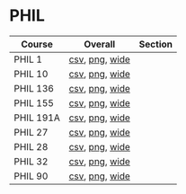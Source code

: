 # PHIL

| Course | Overall | Section |
| ------ | ------- | ------- |
| PHIL 1 | [csv](https://github.com/UCSD-Historical-Enrollment-Data/2024Summer1/blob/main/overall/PHIL%201.csv), [png](https://raw.githubusercontent.com/UCSD-Historical-Enrollment-Data/2024Summer1/main/plot_overall/PHIL%201.png), [wide](https://raw.githubusercontent.com/UCSD-Historical-Enrollment-Data/2024Summer1/main/plot_overall_wide/PHIL%201.png) |  |
| PHIL 10 | [csv](https://github.com/UCSD-Historical-Enrollment-Data/2024Summer1/blob/main/overall/PHIL%2010.csv), [png](https://raw.githubusercontent.com/UCSD-Historical-Enrollment-Data/2024Summer1/main/plot_overall/PHIL%2010.png), [wide](https://raw.githubusercontent.com/UCSD-Historical-Enrollment-Data/2024Summer1/main/plot_overall_wide/PHIL%2010.png) |  |
| PHIL 136 | [csv](https://github.com/UCSD-Historical-Enrollment-Data/2024Summer1/blob/main/overall/PHIL%20136.csv), [png](https://raw.githubusercontent.com/UCSD-Historical-Enrollment-Data/2024Summer1/main/plot_overall/PHIL%20136.png), [wide](https://raw.githubusercontent.com/UCSD-Historical-Enrollment-Data/2024Summer1/main/plot_overall_wide/PHIL%20136.png) |  |
| PHIL 155 | [csv](https://github.com/UCSD-Historical-Enrollment-Data/2024Summer1/blob/main/overall/PHIL%20155.csv), [png](https://raw.githubusercontent.com/UCSD-Historical-Enrollment-Data/2024Summer1/main/plot_overall/PHIL%20155.png), [wide](https://raw.githubusercontent.com/UCSD-Historical-Enrollment-Data/2024Summer1/main/plot_overall_wide/PHIL%20155.png) |  |
| PHIL 191A | [csv](https://github.com/UCSD-Historical-Enrollment-Data/2024Summer1/blob/main/overall/PHIL%20191A.csv), [png](https://raw.githubusercontent.com/UCSD-Historical-Enrollment-Data/2024Summer1/main/plot_overall/PHIL%20191A.png), [wide](https://raw.githubusercontent.com/UCSD-Historical-Enrollment-Data/2024Summer1/main/plot_overall_wide/PHIL%20191A.png) |  |
| PHIL 27 | [csv](https://github.com/UCSD-Historical-Enrollment-Data/2024Summer1/blob/main/overall/PHIL%2027.csv), [png](https://raw.githubusercontent.com/UCSD-Historical-Enrollment-Data/2024Summer1/main/plot_overall/PHIL%2027.png), [wide](https://raw.githubusercontent.com/UCSD-Historical-Enrollment-Data/2024Summer1/main/plot_overall_wide/PHIL%2027.png) |  |
| PHIL 28 | [csv](https://github.com/UCSD-Historical-Enrollment-Data/2024Summer1/blob/main/overall/PHIL%2028.csv), [png](https://raw.githubusercontent.com/UCSD-Historical-Enrollment-Data/2024Summer1/main/plot_overall/PHIL%2028.png), [wide](https://raw.githubusercontent.com/UCSD-Historical-Enrollment-Data/2024Summer1/main/plot_overall_wide/PHIL%2028.png) |  |
| PHIL 32 | [csv](https://github.com/UCSD-Historical-Enrollment-Data/2024Summer1/blob/main/overall/PHIL%2032.csv), [png](https://raw.githubusercontent.com/UCSD-Historical-Enrollment-Data/2024Summer1/main/plot_overall/PHIL%2032.png), [wide](https://raw.githubusercontent.com/UCSD-Historical-Enrollment-Data/2024Summer1/main/plot_overall_wide/PHIL%2032.png) |  |
| PHIL 90 | [csv](https://github.com/UCSD-Historical-Enrollment-Data/2024Summer1/blob/main/overall/PHIL%2090.csv), [png](https://raw.githubusercontent.com/UCSD-Historical-Enrollment-Data/2024Summer1/main/plot_overall/PHIL%2090.png), [wide](https://raw.githubusercontent.com/UCSD-Historical-Enrollment-Data/2024Summer1/main/plot_overall_wide/PHIL%2090.png) |  |
